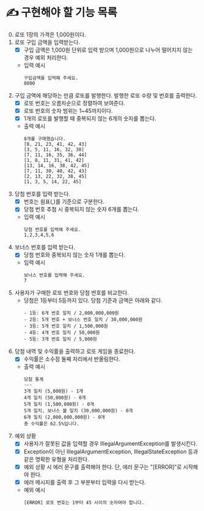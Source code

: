 # ✍️ 구현해야 할 기능 목록

0. 로또 1장의 가격은 1,000원이다.
1. 로또 구입 금액을 입력받는다.
    - [x] 구입 금액은 1,000원 단위로 입력 받으며 1,000원으로 나누어 떨어지지 않는 경우 예외 처리한다.
    - 입력 예시
      ```
      구입금액을 입력해 주세요.
      8000
      ```
2. 구입 금액에 해당하는 만큼 로또를 발행한다. 발행한 로또 수량 및 번호를 출력한다.
    - [x] 로또 번호는 오름차순으로 정렬하여 보여준다.
    - [x] 로또 번호의 숫자 범위는 1~45까지이다.
    - [x] 1개의 로또를 발행할 때 중복되지 않는 6개의 숫자를 뽑는다.
    - 출력 예시
      ```
      8개를 구매했습니다.
      [8, 21, 23, 41, 42, 43]
      [3, 5, 11, 16, 32, 38]
      [7, 11, 16, 35, 36, 44]
      [1, 8, 11, 31, 41, 42]
      [13, 14, 16, 38, 42, 45]
      [7, 11, 30, 40, 42, 43]
      [2, 13, 22, 32, 38, 45]
      [1, 3, 5, 14, 22, 45]
      ```
3. 당첨 번호를 입력 받는다.
    - [x] 번호는 쉼표(,)를 기준으로 구분한다.
    - [x] 당첨 번호 추첨 시 중복되지 않는 숫자 6개를 뽑는다.
    - 입력 예시
      ```
      당첨 번호를 입력해 주세요.
      1,2,3,4,5,6
      ```
4. 보너스 번호를 입력 받는다.
    - [x] 당첨 번호와 중복되지 않는 숫자 1개를 뽑는다.
    - 입력 예시
      ```
      보너스 번호를 입력해 주세요.
      7
      ```
5. 사용자가 구매한 로또 번호와 당첨 번호를 비교한다.
    - 당첨은 1등부터 5등까지 있다. 당첨 기준과 금액은 아래와 같다.
      ```
      - 1등: 6개 번호 일치 / 2,000,000,000원
      - 2등: 5개 번호 + 보너스 번호 일치 / 30,000,000원
      - 3등: 5개 번호 일치 / 1,500,000원
      - 4등: 4개 번호 일치 / 50,000원
      - 5등: 3개 번호 일치 / 5,000원
      ```
6. 당첨 내역 및 수익률을 출력하고 로또 게임을 종료한다.
    - [x] 수익률은 소수점 둘째 자리에서 반올림한다.
    - 출력 예시
      ```
      당첨 통계
      ---
      3개 일치 (5,000원) - 1개
      4개 일치 (50,000원) - 0개
      5개 일치 (1,500,000원) - 0개
      5개 일치, 보너스 볼 일치 (30,000,000원) - 0개
      6개 일치 (2,000,000,000원) - 0개
      총 수익률은 62.5%입니다.
      ```
6. 예외 상황
    - [x] 사용자가 잘못된 값을 입력할 경우 IllegalArgumentException를 발생시킨다.
    - [x] Exception이 아닌 IllegalArgumentException, IllegalStateException 등과 같은 명확한 유형을 처리한다.
    - [x] 예외 상황 시 에러 문구를 출력해야 한다. 단, 에러 문구는 "[ERROR]"로 시작해야 한다.
    - [x] 에러 메시지를 출력 후 그 부분부터 입력을 다시 받는다.
    - 예외 예시
      ```
      [ERROR] 로또 번호는 1부터 45 사이의 숫자여야 합니다.
      ```